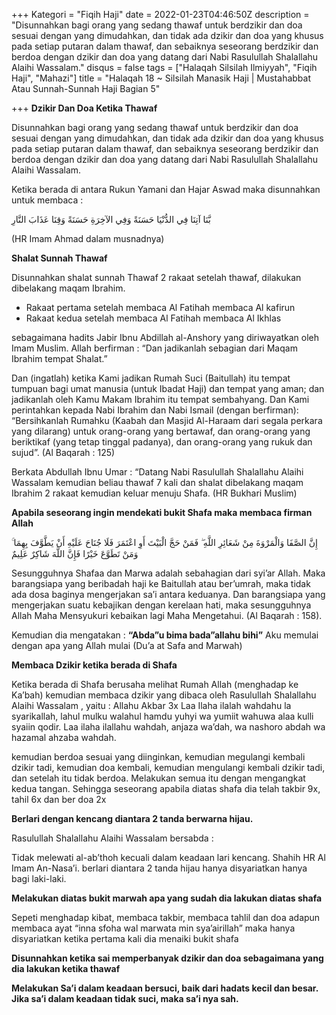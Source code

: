 +++
Kategori = "Fiqih Haji"
date = 2022-01-23T04:46:50Z
description = "Disunnahkan bagi orang yang sedang thawaf untuk berdzikir dan doa sesuai dengan yang dimudahkan, dan tidak ada dzikir dan doa yang khusus pada setiap putaran dalam thawaf, dan sebaiknya seseorang berdzikir dan berdoa dengan dzikir dan doa yang datang dari Nabi Rasulullah Shalallahu Alaihi Wassalam."
disqus = false
tags = ["Halaqah Silsilah Ilmiyyah", "Fiqih Haji", "Mahazi"]
title = "Halaqah 18 ~ Silsilah Manasik Haji | Mustahabbat Atau Sunnah-Sunnah Haji Bagian 5"

+++
**Dzikir Dan Doa Ketika Thawaf**

Disunnahkan bagi orang yang sedang thawaf untuk berdzikir dan doa sesuai dengan yang dimudahkan, dan tidak ada dzikir dan doa yang khusus pada setiap putaran dalam thawaf, dan sebaiknya seseorang berdzikir dan berdoa dengan dzikir dan doa yang datang dari Nabi Rasulullah Shalallahu Alaihi Wassalam.

Ketika berada di antara Rukun Yamani dan Hajar Aswad maka disunnahkan untuk membaca :

بَّنَا آتِنَا فِي الدُّنْيَا حَسَنَةً وَفِي الآخِرَةِ حَسَنَةً وَقِنَا عَذَابَ النَّارِ

(HR Imam Ahmad dalam musnadnya)

**Shalat Sunnah Thawaf**

Disunnahkan shalat sunnah Thawaf 2 rakaat setelah thawaf, dilakukan dibelakang maqam Ibrahim.

* Rakaat pertama setelah membaca Al Fatihah membaca Al kafirun
* Rakaat kedua setelah membaca Al Fatihah membaca Al Ikhlas

sebagaimana hadits Jabir Ibnu Abdillah al-Anshory yang diriwayatkan oleh Imam Muslim. Allah berfirman : “Dan jadikanlah sebagian dari Maqam Ibrahim tempat Shalat.”

Dan (ingatlah) ketika Kami jadikan Rumah Suci (Baitullah) itu tempat tumpuan bagi umat manusia (untuk Ibadat Haji) dan tempat yang aman; dan jadikanlah oleh Kamu Makam Ibrahim itu tempat sembahyang. Dan Kami perintahkan kepada Nabi Ibrahim dan Nabi Ismail (dengan berfirman): “Bersihkanlah Rumahku (Kaabah dan Masjid Al-Haraam dari segala perkara yang dilarang) untuk orang-orang yang bertawaf, dan orang-orang yang beriktikaf (yang tetap tinggal padanya), dan orang-orang yang rukuk dan sujud”. (Al Baqarah : 125)

Berkata Abdullah Ibnu Umar : “Datang Nabi Rasulullah Shalallahu Alaihi Wassalam kemudian beliau thawaf 7 kali dan shalat dibelakang maqam Ibrahim 2 rakaat kemudian keluar menuju Shafa. (HR Bukhari Muslim)

**Apabila seseorang ingin mendekati bukit Shafa maka membaca firman Allah**

إِنَّ الصَّفَا وَالْمَرْوَةَ مِنْ شَعَائِرِ اللَّهِ ۖ فَمَنْ حَجَّ الْبَيْتَ أَوِ اعْتَمَرَ فَلَا جُنَاحَ عَلَيْهِ أَنْ يَطَّوَّفَ بِهِمَا ۚ وَمَنْ تَطَوَّعَ خَيْرًا فَإِنَّ اللَّهَ شَاكِرٌ عَلِيمٌ

Sesungguhnya Shafaa dan Marwa adalah sebahagian dari syi’ar Allah. Maka barangsiapa yang beribadah haji ke Baitullah atau ber’umrah, maka tidak ada dosa baginya mengerjakan sa’i antara keduanya. Dan barangsiapa yang mengerjakan suatu kebajikan dengan kerelaan hati, maka sesungguhnya Allah Maha Mensyukuri kebaikan lagi Maha Mengetahui. (Al Baqarah : 158).

Kemudian dia mengatakan : **“Abda”u bima bada”allahu bihi”** Aku memulai dengan apa yang Allah mulai (Du’a at Safa and Marwah)

**Membaca Dzikir ketika berada di Shafa**

Ketika berada di Shafa berusaha melihat Rumah Allah (menghadap ke Ka’bah) kemudian membaca dzikir yang dibaca oleh Rasulullah Shalallahu Alaihi Wassalam , yaitu : Allahu Akbar 3x Laa Ilaha ilalah wahdahu la syarikallah, lahul mulku walahul hamdu yuhyi wa yumiit wahuwa alaa kulli syaiin qodir. Laa ilaha ilallahu wahdah, anjaza wa’dah, wa nashoro abdah wa hazamal ahzaba wahdah.

kemudian berdoa sesuai yang diinginkan, kemudian megulangi kembali dzikir tadi, kemudian doa kembali, kemudian mengulangi kembali dzikir tadi, dan setelah itu tidak berdoa. Melakukan semua itu dengan mengangkat kedua tangan. Sehingga seseorang apabila diatas shafa dia telah takbir 9x, tahil 6x dan ber doa 2x

**Berlari dengan kencang diantara 2 tanda berwarna hijau.**

Rasulullah Shalallahu Alaihi Wassalam bersabda :

Tidak melewati al-ab’thoh kecuali dalam keadaan lari kencang. Shahih HR Al Imam An-Nasa’i. berlari diantara 2 tanda hijau hanya disyariatkan hanya bagi laki-laki.

**Melakukan diatas bukit marwah apa yang sudah dia lakukan diatas shafa** 

Sepeti menghadap kibat, membaca takbir, membaca tahlil dan doa adapun membaca ayat “inna sfoha wal marwata min sya’airillah” maka hanya disyariatkan ketika pertama kali dia menaiki bukit shafa

**Disunnahkan ketika sai memperbanyak dzikir dan doa sebagaimana yang dia lakukan ketika thawaf**

**Melakukan Sa’i dalam keadaan bersuci, baik dari hadats kecil dan besar. Jika sa’i dalam keadaan tidak suci, maka sa’i nya sah.**